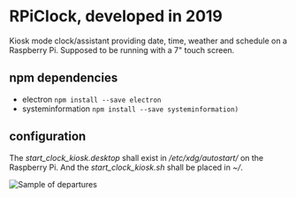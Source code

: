 # RPiClock, developed in 2019
Kiosk mode clock/assistant providing date, time, weather and schedule on a Raspberry Pi. Supposed to be running with a 7" touch screen.


## npm dependencies
- electron `npm install --save electron`
- systeminformation `npm install --save systeminformation)`


## configuration
The *start_clock_kiosk.desktop* shall exist in */etc/xdg/autostart/* on the Raspberry Pi. And the *start_clock_kiosk.sh* shall be placed in *~/*.

![Sample of departures](https://raw.githubusercontent.com/jakobhansson/rpiclock/master/rpiclock-sample.jpg)
